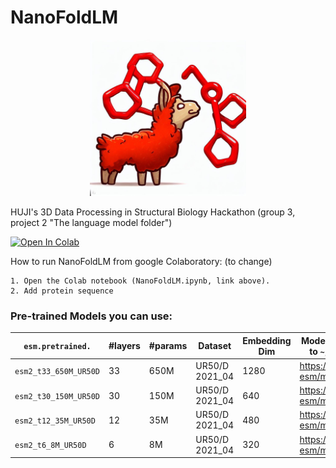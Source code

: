 # NanoFoldLM
<p align="center"><img src="https://github.com/YaadLuria/NanoFoldLM/blob/main/_dd28a06e-d775-49f9-9248-669f9e36cdee.jpeg" height="250"/></p>
HUJI's 3D Data Processing in Structural Biology Hackathon (group 3, project 2 "The language model folder")


[![Open In Colab](https://colab.research.google.com/assets/colab-badge.svg)](https://colab.research.google.com/github/YaadLuria/NanoFoldLM/blob/main/TheLanguageModelFolder.ipynb)


How to run NanoFoldLM from google Colaboratory: (to change)

    1. Open the Colab notebook (NanoFoldLM.ipynb, link above).
    2. Add protein sequence


### Pre-trained Models you can use: <a name="available-models you can use"></a>

| `esm.pretrained.`           | #layers | #params | Dataset | Embedding Dim |  Model URL (automatically downloaded to `~/.cache/torch/hub/checkpoints`) |
|---------------------|---------|-------------|---------|---------------|-----------------------------------------------------------------------|
| `esm2_t33_650M_UR50D`        | 33           | 650M        | UR50/D 2021_04                           | 1280 |  https://dl.fbaipublicfiles.com/fair-esm/models/esm2_t33_650M_UR50D.pt         |
| `esm2_t30_150M_UR50D`        | 30           | 150M        | UR50/D 2021_04                           | 640  |  https://dl.fbaipublicfiles.com/fair-esm/models/esm2_t30_150M_UR50D.pt         |
| `esm2_t12_35M_UR50D`         | 12           | 35M         | UR50/D 2021_04                           | 480  |  https://dl.fbaipublicfiles.com/fair-esm/models/esm2_t12_35M_UR50D.pt          |
| `esm2_t6_8M_UR50D`           | 6            | 8M          | UR50/D 2021_04                           | 320  |  https://dl.fbaipublicfiles.com/fair-esm/models/esm2_t6_8M_UR50D.pt            |
